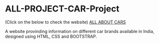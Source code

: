 # ALL-PROJECT-CAR-Project
(Click on the below to check the website)
 [ALL ABOUT CARS](https://raw.githack.com/sanskarjain25/ALL-PROJECT-CAR-Project/main/homepage.html)
 
 A website provinding information on different car brands available in India, designed using HTML, CSS and BOOTSTRAP.
